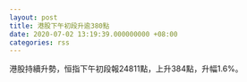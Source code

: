 ```yaml
---
layout: post
title: 港股下午初段升逾380點
date: 2020-07-02 13:19:39.000000000 +08:00
categories: rss
---
```


港股持續升勢，恒指下午初段報24811點，上升384點，升幅1.6%。

